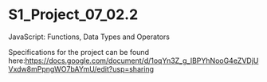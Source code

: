 # S1_Project_07_02.2
JavaScript: Functions, Data Types and Operators


Specifications for the project can be found here:https://docs.google.com/document/d/1oqYn3Z_g_IBPYhNooG4eZVDjUVxdw8mPpngWO7bAYmU/edit?usp=sharing
